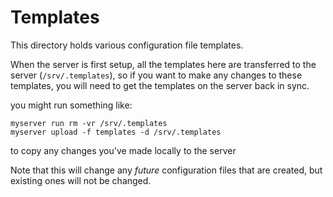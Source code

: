 # Templates

This directory holds various configuration file templates.

When the server is first setup, all the templates here are transferred to the
server (`/srv/.templates`), so if you want to make any changes to these
templates, you will need to get the templates on the server back in sync.

you might run something like:

```
myserver run rm -vr /srv/.templates
myserver upload -f templates -d /srv/.templates
```

to copy any changes you've made locally to the server

Note that this will change any *future* configuration files that are created,
but existing ones will not be changed.
